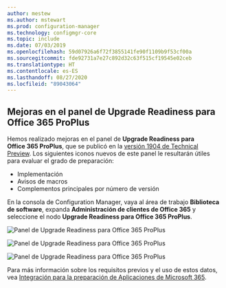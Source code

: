 ```yaml
---
author: mestew
ms.author: mstewart
ms.prod: configuration-manager
ms.technology: configmgr-core
ms.topic: include
ms.date: 07/03/2019
ms.openlocfilehash: 59d07926a6f72f3855141fe90f1109b9f53cf00a
ms.sourcegitcommit: fde92731a7e27c892d32c63f515cf19545e02ceb
ms.translationtype: HT
ms.contentlocale: es-ES
ms.lasthandoff: 08/27/2020
ms.locfileid: "89043064"
---
```

## <a name="improvements-to-office-365-proplus-upgrade-readiness-dashboard"></a>Mejoras en el panel de Upgrade Readiness para Office 365 ProPlus
<!--4021125-->


Hemos realizado mejoras en el panel de **Upgrade Readiness para Office 365 ProPlus**, que se publicó en la [versión 1904 de Technical Preview](../../technical-preview-1904.md#bkmk_o365). Los siguientes iconos nuevos de este panel le resultarán útiles para evaluar el grado de preparación:

- Implementación
- Avisos de macros
- Complementos principales por número de versión

En la consola de Configuration Manager, vaya al área de trabajo **Biblioteca de software**, expanda **Administración de clientes de Office 365** y seleccione el nodo **Upgrade Readiness para Office 365 ProPlus**.

![Panel de Upgrade Readiness para Office 365 ProPlus](../../media/4021125-office-365-upgrade-readiness-dashboard.png)

![Panel de Upgrade Readiness para Office 365 ProPlus](../../media/4021125-office-365-to-add-ins.png)

![Panel de Upgrade Readiness para Office 365 ProPlus](../../media/4021125-office-365-macro-advisories.png)

Para más información sobre los requisitos previos y el uso de estos datos, vea [Integración para la preparación de Aplicaciones de Microsoft 365](https://docs.microsoft.com/sccm/sum/deploy-use/office-365-dashboard#bkmk_o365_readiness).
